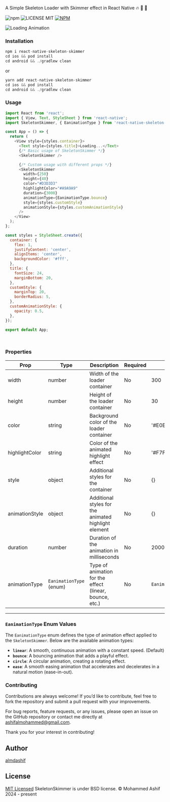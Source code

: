 A Simple  Skeleton Loader with Skimmer effect in React Native  :fire: :rocket: :star2:

![npm](https://img.shields.io/npm/v/react-native-skeleton-skimmer) ![LICENSE MIT](https://img.shields.io/badge/license-MIT-brightgreen.svg)   [![NPM](https://static.npmjs.com/b0f1a8318363185cc2ea6a40ac23eeb2.png)](https://www.npmjs.com/package/react-native-skeleton-skimmer/)

![Loading Animation](https://github.com/user-attachments/assets/387419ac-547f-4b31-81b1-d9c69e64f9e0)



### Installation
```js
npm i react-native-skeleton-skimmer
cd ios && pod install
cd android && ./gradlew clean
```
or
```js
yarn add react-native-skeleton-skimmer
cd ios && pod install
cd android && ./gradlew clean
```
### Usage
```js
import React from 'react';
import { View, Text, StyleSheet } from 'react-native';
import SkeletonSkimmer, { EanimationType } from 'react-native-skeleton-skimmer';

const App = () => {
  return (
    <View style={styles.container}>
      <Text style={styles.title}>Loading...</Text>
      {/* Basic usage of SkeletonSkimmer */}
      <SkeletonSkimmer />

      {/* Custom usage with different props */}
      <SkeletonSkimmer
        width={250}
        height={40}
        color="#D3D3D3"
        highlightColor="#A9A9A9"
        duration={3000}
        animationType={EanimationType.bounce}
        style={styles.customStyle}
        animationStyle={styles.customAnimationStyle}
      />
    </View>
  );
};

const styles = StyleSheet.create({
  container: {
    flex: 1,
    justifyContent: 'center',
    alignItems: 'center',
    backgroundColor: '#fff',
  },
  title: {
    fontSize: 24,
    marginBottom: 20,
  },
  customStyle: {
    marginTop: 20,
    borderRadius: 5,
  },
  customAnimationStyle: {
    opacity: 0.5,
  },
});

export default App;

 

```


### Properties
|Prop	|Type	|Description	|Required	|Default|
| ----------------------- | --- | ------- | --- | ------------------------------------------------------------------------------------------------------------------------------------------------------------------------------- |
|width	| number|	Width of the loader container	|No	|300|
|height|	number|	Height of the loader container	|No	|30|
|color	|string	|Background color of the loader container|	No	|'#E0E0E0'|
|highlightColor|	string|	Color of the animated highlight effect	|No|	'#F7F7F7'|
|style	|object|	Additional styles for the container|	No|	{}|
|animationStyle	|object	|Additional styles for the animated highlight element|	No	|{}|
|duration	|number|	Duration of the animation in milliseconds	|No|	2000|
|animationType	|`EanimationType` (enum)|	Type of animation for the effect (linear, bounce, etc.)|	No	|`EanimationType.linear` |
---

### `EanimationType` Enum Values

The `EanimationType` enum defines the type of animation effect applied to the `SkeletonSkimmer`. Below are the available animation types:

- **`linear`**: A smooth, continuous animation with a constant speed. (Default)
- **`bounce`**: A bouncing animation that adds a playful effect.
- **`circle`**: A circular animation, creating a rotating effect.
- **`ease`**: A smooth easing animation that accelerates and decelerates in a natural motion (ease-in-out).

### Contributing

Contributions are always welcome! If you’d like to contribute, feel free to fork the repository and submit a pull request with your improvements.

For bug reports, feature requests, or any issues, please open an issue on the GitHub repository or contact me directly at ashifalmohammed@gmail.com.

Thank you for your interest in contributing!



## Author
[almdashif](https://github.com/almdashif)

## License
[MIT Licensed](https://github.com/almdashif/react-native-skeleton-skimmer/blob/main/LICENSE) SkeletonSkimmer is under BSD license. © Mohammed Ashif  2024 - present






















